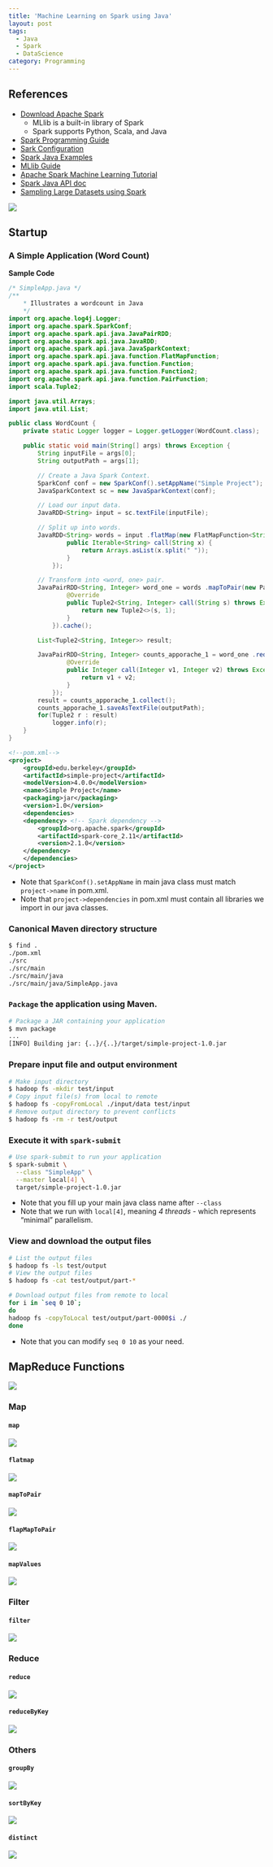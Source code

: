 ```yaml
---
title: 'Machine Learning on Spark using Java'
layout: post
tags:
  - Java
  - Spark
  - DataScience
category: Programming
---
```



## References
- [Download Apache Spark](http://spark.apache.org/downloads.html)
    - MLlib is a built-in library of Spark
    - Spark supports Python, Scala, and Java
- [Spark Programming Guide](http://spark.apache.org/docs/latest/programming-guide.html)
- [Sark Configuration](http://spark.apache.org/docs/latest/configuration.html)
- [Spark Java Examples](https://github.com/apache/spark/tree/master/examples/src/main/java/org/apache/spark/examples)
- [MLlib Guide](http://spark.apache.org/docs/latest/ml-guide.html)
- [Apache Spark Machine Learning Tutorial](https://www.mapr.com/blog/apache-spark-machine-learning-tutorial)
- [Spark Java API doc](http://spark.apache.org/docs/latest/api/java/index.html)
- [Sampling Large Datasets using Spark](http://www.bigsynapse.com/sampling-large-datasets-using-spark)

<!--more-->

![](https://i.imgur.com/xUqgoIp.png)

## Startup
### A Simple Application (Word Count)

**Sample Code**

```java
/* SimpleApp.java */
/**
    * Illustrates a wordcount in Java
    */
import org.apache.log4j.Logger;
import org.apache.spark.SparkConf;
import org.apache.spark.api.java.JavaPairRDD;
import org.apache.spark.api.java.JavaRDD;
import org.apache.spark.api.java.JavaSparkContext;
import org.apache.spark.api.java.function.FlatMapFunction;
import org.apache.spark.api.java.function.Function;
import org.apache.spark.api.java.function.Function2;
import org.apache.spark.api.java.function.PairFunction;
import scala.Tuple2;

import java.util.Arrays;
import java.util.List;

public class WordCount {
    private static Logger logger = Logger.getLogger(WordCount.class);

    public static void main(String[] args) throws Exception {
        String inputFile = args[0];
        String outputPath = args[1];

        // Create a Java Spark Context.
        SparkConf conf = new SparkConf().setAppName("Simple Project");
        JavaSparkContext sc = new JavaSparkContext(conf);

        // Load our input data.
        JavaRDD<String> input = sc.textFile(inputFile);

        // Split up into words.
        JavaRDD<String> words = input .flatMap(new FlatMapFunction<String, String>() {
                public Iterable<String> call(String x) {
                    return Arrays.asList(x.split(" "));
                }
            });

        // Transform into <word, one> pair.
        JavaPairRDD<String, Integer> word_one = words .mapToPair(new PairFunction<String, String, Integer>() {
                @Override
                public Tuple2<String, Integer> call(String s) throws Exception {
                    return new Tuple2<>(s, 1);
                }
            }).cache();

        List<Tuple2<String, Integer>> result;

        JavaPairRDD<String, Integer> counts_apporache_1 = word_one .reduceByKey(new Function2<Integer, Integer, Integer>() {
                @Override
                public Integer call(Integer v1, Integer v2) throws Exception {
                    return v1 + v2;
                }
            });
        result = counts_apporache_1.collect();
        counts_apporache_1.saveAsTextFile(outputPath);
        for(Tuple2 r : result)
            logger.info(r);
    }
}
```
```xml
<!--pom.xml-->
<project>
    <groupId>edu.berkeley</groupId>
    <artifactId>simple-project</artifactId>
    <modelVersion>4.0.0</modelVersion>
    <name>Simple Project</name>
    <packaging>jar</packaging>
    <version>1.0</version>
    <dependencies>
    <dependency> <!-- Spark dependency -->
        <groupId>org.apache.spark</groupId>
        <artifactId>spark-core_2.11</artifactId>
        <version>2.1.0</version>
    </dependency>
    </dependencies>
</project>
```
- Note that `SparkConf().setAppName` in main java class must match `project->name` in pom.xml.
- Note that `project->dependencies` in pom.xml must contain all libraries we import in our java classes.

### Canonical Maven directory structure
```sh
$ find .
./pom.xml
./src
./src/main
./src/main/java
./src/main/java/SimpleApp.java
```

### `Package` the application using Maven.
```sh
# Package a JAR containing your application
$ mvn package
...
[INFO] Building jar: {..}/{..}/target/simple-project-1.0.jar
```
### Prepare input file and output environment
```sh
# Make input directory
$ hadoop fs -mkdir test/input
# Copy input file(s) from local to remote
$ hadoop fs -copyFromLocal ./input/data test/input
# Remove output directory to prevent conflicts 
$ hadoop fs -rm -r test/output
```
### Execute it with `spark-submit`
```sh
# Use spark-submit to run your application
$ spark-submit \
  --class "SimpleApp" \
  --master local[4] \
  target/simple-project-1.0.jar
```
- Note that you fill up your main java class name after ````--class````
- Note that we run with `local[4]`, meaning _4 threads_ - which represents “minimal” parallelism.

### View and download the output files
```sh
# List the output files
$ hadoop fs -ls test/output
# View the output files
$ hadoop fs -cat test/output/part-*
```
```sh
# Download output files from remote to local
for i in `seq 0 10`;
do
hadoop fs -copyToLocal test/output/part-0000$i ./
done
```
- Note that you can modify `seq 0 10` as your need.



## MapReduce Functions
![](https://i.imgur.com/1DcypPa.png)
### Map
#### `map`
![](https://i.imgur.com/akLHsqO.png)
#### `flatmap`
![](https://i.imgur.com/fe3HLyv.png)
#### `mapToPair`
![](https://i.imgur.com/z6mrWIF.png)
#### `flapMapToPair`
![](https://i.imgur.com/rbVSpqb.png)
#### `mapValues`
![](https://i.imgur.com/448dt9i.png)

### Filter
#### `filter`
![](https://i.imgur.com/9xyDZI6.png)

### Reduce
#### `reduce`
![](https://i.imgur.com/1qPpXhS.png)
#### `reduceByKey`
![](https://i.imgur.com/f2k4WT6.png)

### Others
#### `groupBy`
![](https://i.imgur.com/ANUMMTP.png)
#### `sortByKey`
![](https://i.imgur.com/wD2bu1P.png)
#### `distinct`
![](https://i.imgur.com/XSo0DKb.png)





